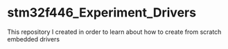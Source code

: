 # stm32f446_Experiment_Drivers
This repository I created in order to learn about how to create from scratch embedded drivers 
